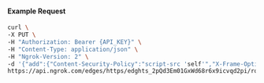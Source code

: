 <!-- Code generated for API Clients. DO NOT EDIT. -->

#### Example Request

```bash
curl \
-X PUT \
-H "Authorization: Bearer {API_KEY}" \
-H "Content-Type: application/json" \
-H "Ngrok-Version: 2" \
-d '{"add":{"Content-Security-Policy":"script-src 'self'","X-Frame-Options":"DENY"},"enabled":true}' \
https://api.ngrok.com/edges/https/edghts_2pQd3Em01GxWd68r6x9icvqd2pi/routes/edghtsrt_2pQd39f1qen5hqiLlM2plUubjrK/response_headers
```
